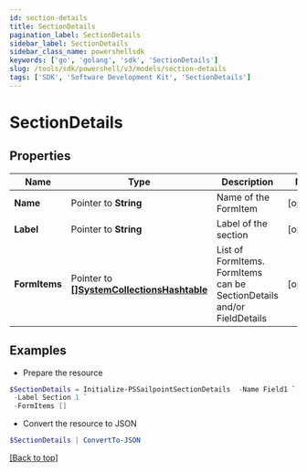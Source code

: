 ```yaml
---
id: section-details
title: SectionDetails
pagination_label: SectionDetails
sidebar_label: SectionDetails
sidebar_class_name: powershellsdk
keywords: ['go', 'golang', 'sdk', 'SectionDetails'] 
slug: /tools/sdk/powershell/v3/models/section-details
tags: ['SDK', 'Software Development Kit', 'SectionDetails']
---
```



# SectionDetails

## Properties

Name | Type | Description | Notes
------------ | ------------- | ------------- | -------------
**Name** |  Pointer to **String** | Name of the FormItem | [optional] 
**Label** |  Pointer to **String** | Label of the section | [optional] 
**FormItems** |  Pointer to [**[]SystemCollectionsHashtable**](system-collections-hashtable) | List of FormItems. FormItems can be SectionDetails and/or FieldDetails | [optional] 

## Examples

- Prepare the resource
```powershell
$SectionDetails = Initialize-PSSailpointSectionDetails  -Name Field1 `
 -Label Section 1 `
 -FormItems []
```

- Convert the resource to JSON
```powershell
$SectionDetails | ConvertTo-JSON
```


[[Back to top]](#) 

